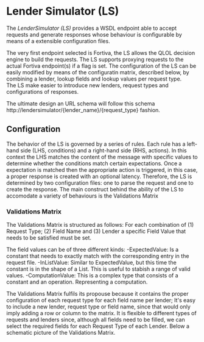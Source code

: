 # Lender Simulator (LS) #

The *LenderSimulator (LS)* provides a WSDL endpoint able to accept requests and generate responses whose behaviour is configurable by means of a extensible configuration files. 

The very first endpoint selected is Fortiva, the LS allows the QLOL decision engine to build the requests. 
The LS supports proxying requests to the actual Fortiva endpoint(s) if a flag is set.
The configuration of the LS can be easily modified by means of the configuratin matrix, described below, by combining a lender, lookup fields and lookup values per request type.  
The LS make easier to introduce new lenders, request types and configurations of responses. 

The ultimate design an URL schema will follow this schema http://lendersimulator/{lender_name}/{request_type} fashion.

## Configuration
The behavior of the LS is governed by a series of rules. Each rule has a left- hand side (LHS, conditions) and a right-hand side (RHS, actions). In this context the LHS matches the content of the message with specific values to determine whether the conditions match certain expectations. Once a expectation is matched then the appropriate action is triggered, in this case, a proper response is created with an optional latency. Therefore, the LS is determined by two configuration files: one to parse the request and one to create the response.
The main construct behind the ability of the LS to accomodate a variety of behaviours is the Validations Matrix

### Validations Matrix

The Validations Matrix is structured as follows: For each combination of (1) Request Type; (2) Field Name and (3) Lender a specific Field Value that needs to be satisfied must be set.

The field values can be of three different kinds:
-ExpectedValue: Is a constant that needs to exactly match with the corresponding entry in the request file.
-InListValue: Similar to ExpectedValue, but this time the constant is in the shape of a List. This is useful to stabish a range of valid values.
-ComputationValue: This is a complex type that consists of a constant and an operation. Representing a computation.


The Validations Matrix fulfils its propouse because it contains the proper configuration of each request type for each field name per lender; It's easy to include a new lender, request type or field name, since that would only imply adding a row or column to the matrix. It is flexible to different types of requests and lenders since, although all fields need to be filled, we can select the required fields for each Request Type of each Lender. Below a schematic picture of the Validations Matrix.



